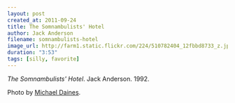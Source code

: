 ```yaml
---
layout: post
created_at: 2011-09-24
title: The Somnambulists' Hotel
author: Jack Anderson
filename: somnambulists-hotel
image_url: http://farm1.static.flickr.com/224/510782404_12fbbd8733_z.jpg
duration: "3:53"
tags: [silly, favorite]
---
```


_The Somnambulists' Hotel_.  Jack Anderson.  1992.

Photo by [Michael Daines](http://www.flickr.com/photos/ax2groin/510782404/).
